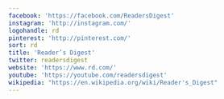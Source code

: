 ```yaml
---
facebook: 'https://facebook.com/ReadersDigest'
instagram: 'http://instagram.com/'
logohandle: rd
pinterest: 'http://pinterest.com/'
sort: rd
title: 'Reader’s Digest'
twitter: readersdigest
website: 'https://www.rd.com/'
youtube: 'https://youtube.com/readersdigest'
wikipedia: "https://en.wikipedia.org/wiki/Reader's_Digest"
---
```


